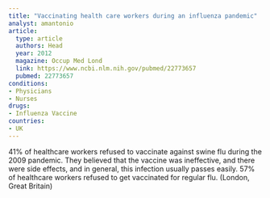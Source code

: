 ```yaml
---
title: "Vaccinating health care workers during an influenza pandemic"
analyst: amantonio
article:
  type: article
  authors: Head
  year: 2012
  magazine: Occup Med Lond
  link: https://www.ncbi.nlm.nih.gov/pubmed/22773657
  pubmed: 22773657
conditions:
- Physicians
- Nurses
drugs:
- Influenza Vaccine
countries:
- UK
---
```


41% of healthcare workers refused to vaccinate against swine flu during the 2009 pandemic. They believed that the vaccine was ineffective, and there were side effects, and in general, this infection usually passes easily.
57% of healthcare workers refused to get vaccinated for regular flu. (London, Great Britain)

